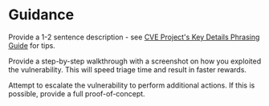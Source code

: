 # Guidance

Provide a 1-2 sentence description - see [CVE Project's Key Details Phrasing Guide](http://cveproject.github.io/docs/content/key-details-phrasing.pdf) for tips.

Provide a step-by-step walkthrough with a screenshot on how you exploited the vulnerability. This will speed triage time and result in faster rewards.

Attempt to escalate the vulnerability to perform additional actions. If this is possible, provide a full proof-of-concept.
